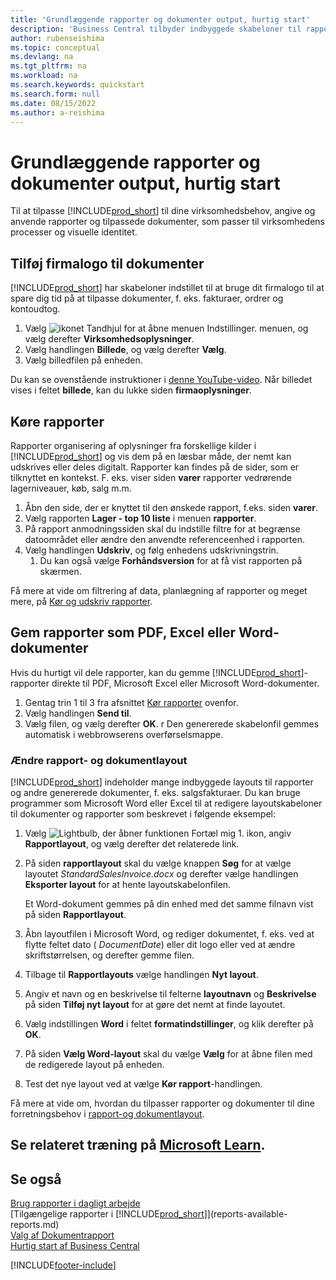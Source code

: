 ```yaml
---
title: 'Grundlæggende rapporter og dokumenter output, hurtig start'
description: 'Business Central tilbyder indbyggede skabeloner til rapporter og dokumenter, hvor det er nødvendigt med mange muligheder for at tilpasse dem til virksomhedens behov.'
author: rubenseishima
ms.topic: conceptual
ms.devlang: na
ms.tgt_pltfrm: na
ms.workload: na
ms.search.keywords: quickstart
ms.search.form: null
ms.date: 08/15/2022
ms.author: a-reishima
---
```


# <a name="basic-reports-and-documents-output-quick-start" />Grundlæggende rapporter og dokumenter output, hurtig start

Til at tilpasse [!INCLUDE[prod_short](includes/prod_short.md)] til dine virksomhedsbehov, angive og anvende rapporter og tilpassede dokumenter, som passer til virksomhedens processer og visuelle identitet.

## <a name="add-your-company-logo-to-documents" />Tilføj firmalogo til dokumenter

[!INCLUDE[prod_short](includes/prod_short.md)] har skabeloner indstillet til at bruge dit firmalogo til at spare dig tid på at tilpasse dokumenter, f. eks. fakturaer, ordrer og kontoudtog.

1. Vælg ![ikonet Tandhjul for at åbne menuen Indstillinger.](media/ui-experience/settings_icon_small.png) menuen, og vælg derefter **Virksomhedsoplysninger**.
2. Vælg handlingen **Billede**, og vælg derefter **Vælg**.
3. Vælg billedfilen på enheden.

Du kan se ovenstående instruktioner i [denne YouTube-video](https://www.youtube.com/watch?v=AatXbKF1NGg). Når billedet vises i feltet **billede**, kan du lukke siden **firmaoplysninger**.

## <a name="run-reports" />Køre rapporter

Rapporter organisering af oplysninger fra forskellige kilder i [!INCLUDE[prod_short](includes/prod_short.md)] og vis dem på en læsbar måde, der nemt kan udskrives eller deles digitalt. Rapporter kan findes på de sider, som er tilknyttet en kontekst. F. eks. viser siden **varer** rapporter vedrørende lagerniveauer, køb, salg m.m.

1. Åbn den side, der er knyttet til den ønskede rapport, f.eks. siden **varer**.
2. Vælg rapporten **Lager - top 10 liste** i menuen **rapporter**.
3. På rapport anmodningssiden skal du indstille filtre for at begrænse datoområdet eller ændre den anvendte referenceenhed i rapporten.
4. Vælg handlingen **Udskriv**, og følg enhedens udskrivningstrin.
    1. Du kan også vælge **Forhåndsversion** for at få vist rapporten på skærmen.

Få mere at vide om filtrering af data, planlægning af rapporter og meget mere, på [Kør og udskriv rapporter](ui-work-report.md).

## <a name="save-reports-as-pdf-excel-or-word-documents" />Gem rapporter som PDF, Excel eller Word-dokumenter

Hvis du hurtigt vil dele rapporter, kan du gemme [!INCLUDE[prod_short](includes/prod_short.md)]-rapporter direkte til PDF, Microsoft Excel eller Microsoft Word-dokumenter.

1. Gentag trin 1 til 3 fra afsnittet [Kør rapporter](#run-reports) ovenfor.
2. Vælg handlingen **Send til**.
3. Vælg filen, og vælg derefter **OK**.
r Den genererede skabelonfil gemmes automatisk i webbrowserens overførselsmappe.

### <a name="change-report-and-document-layouts" />Ændre rapport- og dokumentlayout

[!INCLUDE[prod_short](includes/prod_short.md)] indeholder mange indbyggede layouts til rapporter og andre genererede dokumenter, f. eks. salgsfakturaer. Du kan bruge programmer som Microsoft Word eller Excel til at redigere layoutskabeloner til dokumenter og rapporter som beskrevet i følgende eksempel:

1. Vælg ![Lightbulb, der åbner funktionen Fortæl mig 1.](media/ui-search/search_small.png "Fortæl mig, hvad du vil foretage dig") ikon, angiv **Rapportlayout**, og vælg derefter det relaterede link.
2. På siden **rapportlayout** skal du vælge knappen **Søg** for at vælge layoutet *StandardSalesInvoice.docx* og derefter vælge handlingen **Eksporter layout** for at hente layoutskabelonfilen.

    Et Word-dokument gemmes på din enhed med det samme filnavn vist på siden **Rapportlayout**.
3. Åbn layoutfilen i Microsoft Word, og rediger dokumentet, f. eks. ved at flytte feltet dato ( *DocumentDate*) eller dit logo eller ved at ændre skriftstørrelsen, og derefter gemme filen.
4. Tilbage til **Rapportlayouts** vælge handlingen **Nyt layout**.
5. Angiv et navn og en beskrivelse til felterne **layoutnavn** og **Beskrivelse** på siden **Tilføj nyt layout** for at gøre det nemt at finde layoutet.
6. Vælg indstillingen **Word** i feltet **formatindstillinger**, og klik derefter på **OK**.
7. På siden **Vælg Word-layout** skal du vælge **Vælg** for at åbne filen med de redigerede layout på enheden.
8. Test det nye layout ved at vælge **Kør rapport**-handlingen.

Få mere at vide om, hvordan du tilpasser rapporter og dokumenter til dine forretningsbehov i [rapport-og dokumentlayout](ui-manage-report-layouts.md).

## <a name="see-related-training-at-microsoft-learnlearnmoduleswork-with-reports" />Se relateret træning på [Microsoft Learn](/learn/modules/work-with-reports/).

## <a name="see-also" />Se også

[Brug rapporter i dagligt arbejde](reports-use-reports.md)  
[Tilgængelige rapporter i [!INCLUDE[prod_short](includes/prod_short.md)]](reports-available-reports.md)  
[Valg af Dokumentrapport](across-report-selections.md)  
[Hurtig start af Business Central](quick-start-business-central.md)  

[!INCLUDE[footer-include](includes/footer-banner.md)]
